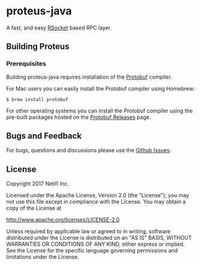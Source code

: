 # proteus-java
A fast, and easy [RSocket](http://rsocket.io/) based RPC layer.

## Building Proteus
### Prerequisites
Building proteus-java requires installation of the [Protobuf](https://github.com/google/protobuf) compiler.

For Mac users you can easily install the Protobuf compiler using Homebrew:

    $ brew install protobuf
    
For other operating systems you can install the Protobuf compiler using the pre-built packages hosted on the [Protobuf Releases](https://github.com/google/protobuf/releases) page.

## Bugs and Feedback

For bugs, questions and discussions please use the [Github Issues](https://github.com/netifi/proteus-java/issues).

## License
Copyright 2017 Netifi Inc.

Licensed under the Apache License, Version 2.0 (the "License"); you may not use this file except in compliance with the License. You may obtain a copy of the License at

http://www.apache.org/licenses/LICENSE-2.0

Unless required by applicable law or agreed to in writing, software distributed under the License is distributed on an "AS IS" BASIS, WITHOUT WARRANTIES OR CONDITIONS OF ANY KIND, either express or implied. See the License for the specific language governing permissions and limitations under the License.
